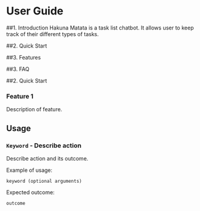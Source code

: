 # User Guide

##1. Introduction
Hakuna Matata is a task list chatbot. It allows user to keep track of their different types of tasks.


##2. Quick Start 

##3. Features

##3. FAQ 

##2. Quick Start 

### Feature 1 
Description of feature.

## Usage

### `Keyword` - Describe action

Describe action and its outcome.

Example of usage: 

`keyword (optional arguments)`

Expected outcome:

`outcome`
